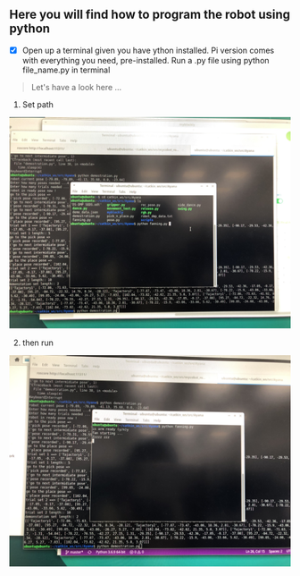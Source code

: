## **Here you will find how to program the robot using python**

- [x] Open up a terminal given you have ython installed. Pi version comes with everything you need, pre-installed. Run a .py file using python file_name.py in terminal

> Let's have a look here ...
1. Set path

![running fanning.py](https://github.com/ayan-kundu/Mycobot-280-pi/blob/main/Demonstrations/IMG-1361.jpg)

2. then run

![running fanning.py](https://github.com/ayan-kundu/Mycobot-280-pi/blob/main/Demonstrations/IMG-1362.jpg)
